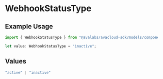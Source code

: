# WebhookStatusType

## Example Usage

```typescript
import { WebhookStatusType } from "@avalabs/avacloud-sdk/models/components";

let value: WebhookStatusType = "inactive";
```

## Values

```typescript
"active" | "inactive"
```